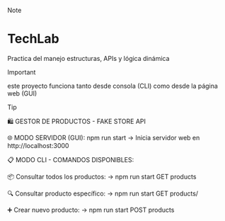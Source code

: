 
> [!NOTE]
> # TechLab
> Practica del manejo estructuras, APIs y lógica dinámica

>[!IMPORTANT]
> este proyecto funciona tanto desde consola (CLI) como desde la página web (GUI)

>[!TIP]
> 🛍️  GESTOR DE PRODUCTOS - FAKE STORE API 
>
>🌐 MODO SERVIDOR (GUI):
>   npm run start
>   → Inicia servidor web en http://localhost:3000
>
>📋 MODO CLI - COMANDOS DISPONIBLES:
>
>📦 Consultar todos los productos:
>   → npm run start GET products
>
>🔍 Consultar producto específico:
>   → npm run start GET products/<id>
>
>➕ Crear nuevo producto:
>   → npm run start POST products <title> <price> <category>
>
>🗑️ Eliminar producto:
>   → npm run start DELETE products/<id>
>
>❓ Ver esta ayuda:
>   → npm run start "help" o "-h"
>└────────────────────────────────────────────┘
>